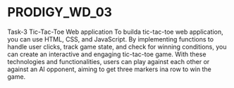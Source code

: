 # PRODIGY_WD_03
Task-3 Tic-Tac-Toe Web application 
To builda tic-tac-toe web application,
you can use HTML, CSS, and JavaScript.
By implementing functions to handle user
clicks, track game state, and check for
winning conditions, you can create an
interactive and engaging tic-tac-toe
game. With these technologies and
functionalities, users can play against
each other or against an Al opponent,
aiming to get three markers ina row to
win the game.
